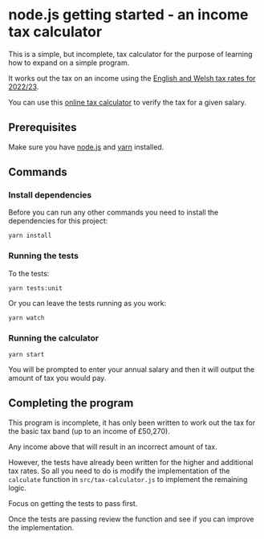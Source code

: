 # node.js getting started - an income tax calculator

This is a simple, but incomplete, tax calculator for the purpose of learning how to expand on a simple program.

It works out the tax on an income using the [English and Welsh tax rates for 2022/23](https://www.gov.uk/income-tax-rates).

You can use this [online tax calculator](https://www.moneysavingexpert.com/tax-calculator/) to verify the tax for a given salary.

## Prerequisites

Make sure you have [node.js](https://nodejs.org/en/download/) and [yarn](https://classic.yarnpkg.com/lang/en/docs/install/) installed.

## Commands

### Install dependencies

Before you can run any other commands you need to install the dependencies for this project:

`yarn install`

### Running the tests

To the tests:

`yarn tests:unit`

Or you can leave the tests running as you work:

`yarn watch`

### Running the calculator

`yarn start`

You will be prompted to enter your annual salary and then it will output the amount of tax you would pay.

## Completing the program

This program is incomplete, it has only been written to work out the tax for the basic tax band (up to an income of £50,270).

Any income above that will result in an incorrect amount of tax.

However, the tests have already been written for the higher and additional tax rates. So all you need to do is modify the implementation of the `calculate` function in `src/tax-calculator.js` to implement the remaining logic.

Focus on getting the tests to pass first.

Once the tests are passing review the function and see if you can improve the implementation.